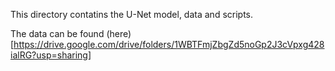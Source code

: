 This directory contatins the U-Net model, data and scripts.

The data can be found (here)[https://drive.google.com/drive/folders/1WBTFmjZbgZd5noGp2J3cVpxg428ialRG?usp=sharing]
